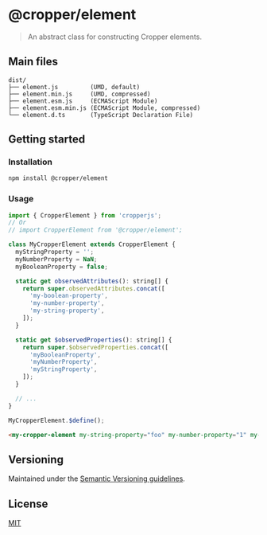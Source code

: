# @cropper/element

> An abstract class for constructing Cropper elements.

## Main files

```text
dist/
├── element.js         (UMD, default)
├── element.min.js     (UMD, compressed)
├── element.esm.js     (ECMAScript Module)
├── element.esm.min.js (ECMAScript Module, compressed)
└── element.d.ts       (TypeScript Declaration File)
```

## Getting started

### Installation

```sh
npm install @cropper/element
```

### Usage

```js
import { CropperElement } from 'cropperjs';
// Or
// import CropperElement from '@cropper/element';

class MyCropperElement extends CropperElement {
  myStringProperty = '';
  myNumberProperty = NaN;
  myBooleanProperty = false;

  static get observedAttributes(): string[] {
    return super.observedAttributes.concat([
      'my-boolean-property',
      'my-number-property',
      'my-string-property',
    ]);
  }

  static get $observedProperties(): string[] {
    return super.$observedProperties.concat([
      'myBooleanProperty',
      'myNumberProperty',
      'myStringProperty',
    ]);
  }

  // ...
}

MyCropperElement.$define();
```

```html
<my-cropper-element my-string-property="foo" my-number-property="1" my-boolean-property></my-cropper-element>
```

## Versioning

Maintained under the [Semantic Versioning guidelines](https://semver.org).

## License

[MIT](https://opensource.org/licenses/MIT)
